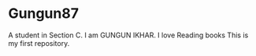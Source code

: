 # Gungun87
A student in Section C.
I am GUNGUN IKHAR.
I love Reading books
This is my first repository.
